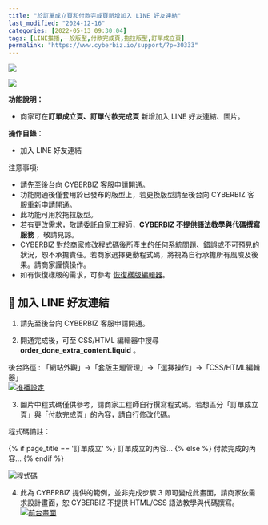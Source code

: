 ```yaml
---
title: "於訂單成立頁和付款完成頁新增加入 LINE 好友連結"
last_modified: "2024-12-16"
categories: [2022-05-13 09:30:04]
tags: [LINE推播,一般版型,付款完成頁,拖拉版型,訂單成立頁]
permalink: "https://www.cyberbiz.io/support/?p=30333"
---
```


![](https://www.cyberbiz.io/support/wp-content/uploads/適用站別.png)

[![](https://www.cyberbiz.io/support/wp-content/uploads/台灣站.png)](https://www.cyberbiz.io/support/?page_id=2490)

**功能說明：**  

* 商家可在**訂單成立頁、訂單付款完成頁** 新增加入 LINE 好友連結、圖片。

**操作目錄：**

* 加入 LINE 好友連結

注意事項:  

* 請先至後台向 CYBERBIZ 客服申請開通。
* 功能開通後僅套用於已發布的版型上，若更換版型請至後台向 CYBERBIZ 客服重新申請開通。
* 此功能可用於拖拉版型。
* 若有更改需求，敬請委託自家工程師，**CYBERBIZ 不提供語法教學與代碼撰寫服務** ，敬請見諒。
* CYBERBIZ 對於商家修改程式碼後所產生的任何系統問題、錯誤或不可預見的狀況，恕不承擔責任。若商家選擇更動程式碼，將視為自行承擔所有風險及後果。請商家謹慎操作。
* 如有恢復樣版的需求，可參考 [恢復樣版編輯器](https://www.cyberbiz.io/support/?p=16146)。



## 📌 加入 LINE 好友連結



1. 請先至後台向 CYBERBIZ 客服申請開通。


2. 開通完成後，可至 CSS/HTML 編輯器中搜尋**order_done_extra_content.liquid** 。  

後台路徑 : 「網站外觀」→「套版主題管理」→「選擇操作」→「CSS/HTML編輯器」  
[![推播設定](https://www.cyberbiz.io/support/wp-content/uploads/LINE加入好友推播-訂單成立付款完成頁05.png)](https://www.cyberbiz.io/support/wp-content/uploads/LINE加入好友推播-訂單成立付款完成頁05.png)



3. 圖片中程式碼僅供參考，請商家工程師自行撰寫程式碼。若想區分「訂單成立頁」與「付款完成頁」的內容，請自行修改代碼。   



程式碼備註：  

{% if page_title == '訂單成立' %} 
訂單成立的內容... 
{% else %} 付款完成的內容... 
{% endif %}




[![程式碼](https://www.cyberbiz.io/support/wp-content/uploads/LINE加入好友推播-訂單成立付款完成頁02.png)](https://www.cyberbiz.io/support/wp-content/uploads/LINE加入好友推播-訂單成立付款完成頁02.png)  



4. 此為 CYBERBIZ 提供的範例，並非完成步驟 3 即可變成此畫面，請商家依需求設計畫面，恕 CYBERBIZ 不提供 HTML/CSS 語法教學與代碼撰寫。  
[![前台畫面](https://www.cyberbiz.io/support/wp-content/uploads/LINE加入好友推播-訂單成立付款完成頁03.png)](https://www.cyberbiz.io/support/wp-content/uploads/LINE加入好友推播-訂單成立付款完成頁03.png)  

